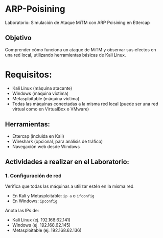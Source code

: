 # ARP-Poisining
Laboratorio: Simulación de Ataque MiTM con ARP Poisining en Ettercap

## Objetivo
Comprender cómo funciona un ataque de MiTM y observar sus efectos en una red local, utilizando herramientas básicas de Kali Linux.

# Requisitos:
-	Kali Linux (máquina atacante)
-	Windows (máquina víctima)
-	Metasploitable (máquina víctima)
-	Todas las máquinas conectadas a la misma red local (puede ser una red virtual como en VirtualBox o VMware)

## Herramientas:
-	Ettercap (incluida en Kali)
-	Wireshark (opcional, para análisis de tráfico)
-	Navegación web desde Windows

## Actividades a realizar en el Laboratorio:
### 1. Configuración de red
Verifica que todas las máquinas a utilizar estén en la misma red:
- En Kali y Metasploitable: `ip a` o `ifconfig`
- En Windows: `ipconfig`

Anota las IPs de:
- Kali Linux (ej. 192.168.62.141)
- Windows (ej. 192.168.62.145)
- Metasploitable (ej. 192.168.62.136)
